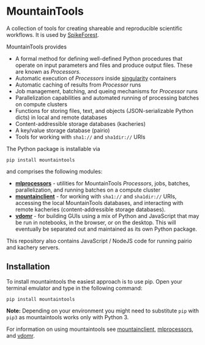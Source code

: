 # MountainTools

A collection of tools for creating shareable and reproducible scientific workflows. It is used by [SpikeForest](https://github.com/flatironinstitute/spikeforest).

MountainTools provides

* A formal method for defining well-defined Python procedures that operate on input parameters and files and produce output files. These are known as *Processors*.
* Automatic execution of *Processors* inside [singularity](https://sylabs.io/docs/) containers
* Automatic caching of results from *Processor* runs
* Job management, batching, and queing mechanisms for *Processor* runs
* Parallelization capabilities and automated running of processing batches on compute clusters
* Functions for storing files, text, and objects (JSON-serializable Python dicts) in local and remote databases
* Content-addressible storage databases (kacheries)
* A key/value storage database (pairio)
* Tools for working with `sha1://` and `sha1dir://` URIs

The Python package is installable via

```
pip install mountaintools
```

and comprises the following modules:

* [**mlprocessors**](mlprocessors/README.md) - utilities for MountainTools *Processors*, jobs, batches, parallelization, and running batches on a compute cluster
* [**mountainclient**](mountainclient/README.md) - for working with `sha1://` and `sha1dir://` URIs, accessing the local MountainTools databases, and interacting with remote kacheries (content-addressible storage databases).
* [**vdomr**](vdomr) - for building GUIs using a mix of Python and JavaScript that may be run in notebooks, in the browser, or on the desktop. This will eventually be separated out and maintained as its own Python package.

This repository also contains JavaScript / NodeJS code for running pairio and kachery servers.

## Installation
To install mountaintools the easiest approach is to use pip. Open your terminal emulator and type in the following command:
```
pip install mountaintools
```

**Note:** Depending on your environment you might need to substitute `pip` with `pip3` as mountaintools works only with Python 3.

For information on using mountaintools see [mountainclient](mountainclient), [mlprocessors](mlprocessors), and [vdomr](vdomr).
